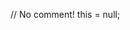 // No comment!
this = null;

<!---
pediRAM/pediRAM is a ✨ special ✨ repository because its `README.md` (this file) appears on your GitHub profile.
You can click the Preview link to take a look at your changes.
- 👋 Hi, I’m @pediRAM
- 👀 I’m interested a bit in bytes.
- 🌱 I’m currently learning kotlin and rust.
- 💞️ I’m looking to collaborate on highly modern high quality software for industry.
- 📫 How to reach me ... just ask google!

--->

